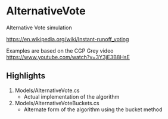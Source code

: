 # AlternativeVote
Alternative Vote simulation

https://en.wikipedia.org/wiki/Instant-runoff_voting

Examples are based on the CGP Grey video https://www.youtube.com/watch?v=3Y3jE3B8HsE

## Highlights

1. Models/AlternativeVote.cs
    * Actual implementation of the algorithm
2. Models/AlternativeVoteBuckets.cs
    * Alternate form of the algorithm using the bucket method
